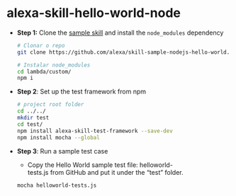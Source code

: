 # alexa-skill-hello-world-node

- **Step 1:** Clone the [sample skill](https://github.com/alexa/skill-sample-nodejs-hello-world) and install the `node_modules` dependency
    
    ```bash
    # Clonar o repo
    git clone https://github.com/alexa/skill-sample-nodejs-hello-world.git
    
    # Instalar node_modules
    cd lambda/custom/
    npm i
    ```
    
- **Step 2**: Set up the test framework from npm
    
    ```bash
    # project root folder
    cd ../../
    mkdir test
    cd test/
    npm install alexa-skill-test-framework --save-dev
    npm install mocha --global
    ```
    
- **Step 3**: Run a sample test case
    - Copy the Hello World sample test file: helloworld-tests.js from GitHub and put it under the “test” folder.
    
    ```bash
    mocha helloworld-tests.js
    ```
